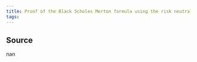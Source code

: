 ```yaml
---
title: Proof of the Black Scholes Merton formula using the risk neutral method
tags: 
---
```




## Source
nan